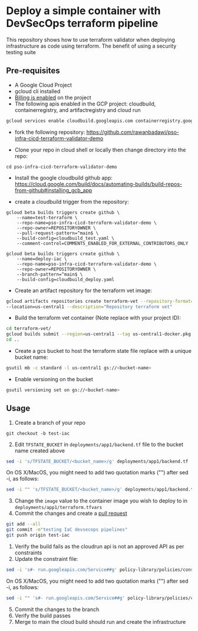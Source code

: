 # Deploy a simple container with DevSecOps terraform pipeline

This repository shows how to use terraform validator when deploying infrastructure as code using terraform. The benefit of using a security testing suite 

## Pre-requisites
* A Google Cloud Project
* gcloud cli installed
* [Billing is enabled](https://cloud.google.com/billing/docs/how-to/modify-project#confirm_billing_is_enabled_on_a_project) on the project 
* The following apis enabled in the GCP project: cloudbuild, containerregistry, and artifactregistry and cloud run

```bash
gcloud services enable cloudbuild.googleapis.com containerregistry.googleapis.com artifactregistry.googleapis.com run.googleapis.com cloudresourcemanager.googleapis.com
```

* fork the following repository: https://github.com/rawanbadawi/pso-infra-cicd-terraform-validator-demo

* Clone your repo in cloud shell or locally then change directory into the repo:
```
cd pso-infra-cicd-terraform-validator-demo
```

* Install the google cloudbuild github app: https://cloud.google.com/build/docs/automating-builds/build-repos-from-github#installing_gcb_app

* create a cloudbuild trigger from the repository:
```
gcloud beta builds triggers create github \
    --name=test-terraform \
    --repo-name=pso-infra-cicd-terraform-validator-demo \
    --repo-owner=REPOSITORYOWNER \
    --pull-request-pattern=^main$ \
    --build-config=cloudbuild_test.yaml \
    --comment-control=COMMENTS_ENABLED_FOR_EXTERNAL_CONTRIBUTORS_ONLY
```
```
gcloud beta builds triggers create github \
    --name=deploy-iac \
    --repo-name=pso-infra-cicd-terraform-validator-demo \
    --repo-owner=REPOSITORYOWNER \
    --branch-pattern=^main$ \
    --build-config=cloudbuild_deploy.yaml 
```
* Create an artifact repository for the terraform vet image:

```bash
gcloud artifacts repositories create terraform-vet --repository-format=docker \
--location=us-central1 --description="Repository terraform vet"

```

* Build the terraform vet container (Note replace <project-id> with your project ID):

```bash
cd terraform-vet/
gcloud builds submit --region=us-central1 --tag us-central1-docker.pkg.dev/<project-id>/terraform-vet/terraform-vet .
cd ..
```
* Create a gcs bucket to host the terraform state file replace <bucket-name> with a unique bucket name:

``` bash
gsutil mb -c standard -l us-central1 gs://<bucket-name>

```
* Enable versioning on the bucket
```bash
gsutil versioning set on gs://<bucket-name>
```

## Usage

1. Create a branch of your repo 
``` 
git checkout -b test-iac
```
2. Edit `TFSTATE_BUCKET` in `deployments/app1/backend.tf` file to the bucket name created above
``` bash
sed -i 's/TFSTATE_BUCKET/<bucket_name>/g' deployments/app1/backend.tf
```
On OS X/MacOS, you might need to add two quotation marks ("") after sed -i, as follows:
``` bash
sed -i "" 's/TFSTATE_BUCKET/<bucket_name>/g' deployments/app1/backend.tf
```

3. Change the `image` value to the container image you wish to deploy to in `deployments/app1/terraform.tfvars` 
1. Commit the changes and create a [pull request](https://docs.github.com/en/pull-requests/collaborating-with-pull-requests/proposing-changes-to-your-work-with-pull-requests/creating-a-pull-request)
``` bash
git add --all
git commit -m"testing IaC devsecops pipelines"
git push origin test-iac
```
1. Verify the build fails as the cloudrun api is not an approved API as per constraints 
1. Update the constraint file:  
``` bash
sed -i 's#- run.googleapis.com/Service##g' policy-library/policies/constraints/allowed_resource_types.yaml

```
On OS X/MacOS, you might need to add two quotation marks ("") after sed -i, as follows:
 
``` bash
sed -i "" 's#- run.googleapis.com/Service##g' policy-library/policies/constraints/allowed_resource_types.yaml
```

5. Commit the changes to the branch
1. Verify the build passes 
1. Merge to main the cloud build should run and create the infrastructure

